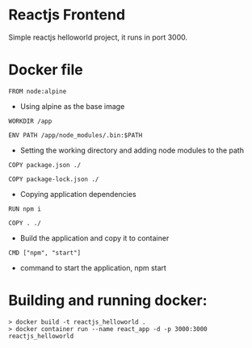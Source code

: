 # Reactjs Frontend
   Simple reactjs helloworld project, it runs in port 3000.

# Docker file

`FROM node:alpine`
  - Using alpine as the base image

`WORKDIR /app` 

`ENV PATH /app/node_modules/.bin:$PATH`
  - Setting the working directory and adding node modules to the path    

`COPY package.json ./`

`COPY package-lock.json ./`
   - Copying application dependencies
 
 `RUN npm i`
 
 `COPY . ./`
   - Build the application and copy it to container
  
 `CMD ["npm", "start"]`
   - command to start the application, npm start


# Building and running docker: 

    > docker build -t reactjs_helloworld .
    > docker container run --name react_app -d -p 3000:3000 reactjs_helloworld

